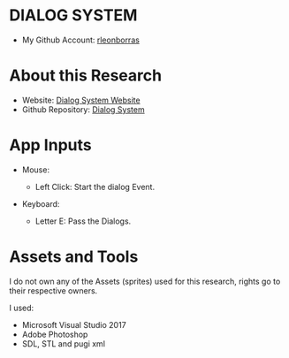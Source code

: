 # DIALOG SYSTEM

* My Github Account: [rleonborras](https://github.com/rleonborras)

# About this Research

* Website: [Dialog System Website](https://rleonborras.github.io/DialogSystem/) 
* Github Repository: [Dialog System](https://github.com/rleonborras/DialogSystem) 

# App Inputs

* Mouse:
  * Left Click: Start the dialog Event.
  
* Keyboard: 
  * Letter E: Pass the Dialogs.
  
# Assets and Tools
  
I do not own any of the Assets (sprites) used for this research, rights go to their respective owners.

I used:

* Microsoft Visual Studio 2017
* Adobe Photoshop
* SDL, STL and pugi xml